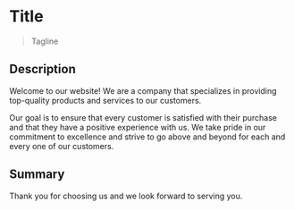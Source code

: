 # Title

> Tagline

## Description

Welcome to our website! We are a company that specializes in providing top-quality products and
services to our customers.

Our goal is to ensure that every customer is satisfied with their purchase and that they have a
positive experience with us. We take pride in our commitment to excellence and strive to go above
and beyond for each and every one of our customers.

## Summary

Thank you for choosing us and we look forward to serving you.
